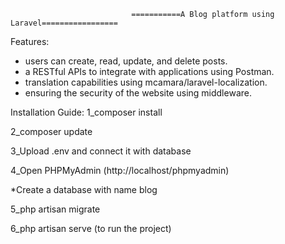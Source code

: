                                ===========A Blog platform using Laravel=================

Features:
- users can create, read, update, and delete posts. 
- a RESTful APIs to integrate with applications using Postman.
- translation capabilities using mcamara/laravel-localization.
- ensuring the security of the website using middleware.
  
Installation Guide: 
1_composer install

2_composer update

3_Upload .env and connect it with database

4_Open PHPMyAdmin (http://localhost/phpmyadmin)

  *Create a database with name blog

5_php artisan migrate
  
6_php artisan serve (to run the project)






